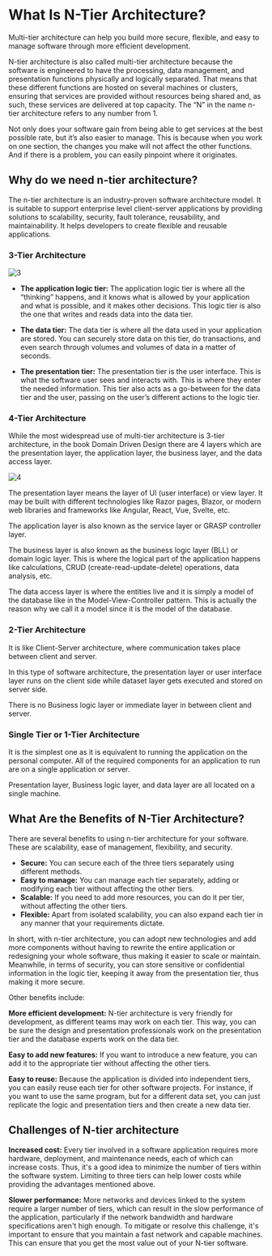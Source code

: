 # What Is N-Tier Architecture?
Multi-tier architecture can help you build more secure, flexible, and easy to manage software through more efficient development.

N-tier architecture is also called multi-tier architecture because the software is engineered to have the processing, data management, and presentation functions physically and logically separated.  That means that these different functions are hosted on several machines or clusters, ensuring that services are provided without resources being shared and, as such, these services are delivered at top capacity. The “N” in the name n-tier architecture refers to any number from 1.

Not only does your software gain from being able to get services at the best possible rate, but it’s also easier to manage. This is because when you work on one section, the changes you make will not affect the other functions.  And if there is a problem, you can easily pinpoint where it originates.


## Why do we need n-tier architecture?

The n-tier architecture is an industry-proven software architecture model. It is suitable to support enterprise level client-server applications by providing solutions to scalability, security, fault tolerance, reusability, and maintainability. It helps developers to create flexible and reusable applications.

### 3-Tier Architecture

![3](https://user-images.githubusercontent.com/103368662/212729207-15be9bd5-705e-4772-ad0a-49e088150750.png)

- **The application logic tier:** The application logic tier is where all the “thinking” happens, and it knows what is allowed by your application and what is possible, and it makes other decisions.  This logic tier is also the one that writes and reads data into the data tier.

- **The data tier:** The data tier is where all the data used in your application are stored.  You can securely store data on this tier, do transactions, and even search through volumes and volumes of data in a matter of seconds.

- **The presentation tier:** The presentation tier is the user interface.  This is what the software user sees and interacts with. This is where they enter the needed information.  This tier also acts as a go-between for the data tier and the user, passing on the user’s different actions to the logic tier.

### 4-Tier Architecture

While the most widespread use of multi-tier architecture is 3-tier architecture, in the book Domain Driven Design there are 4 layers which are the presentation layer, the application layer, the business layer, and the data access layer.

![4](https://user-images.githubusercontent.com/103368662/212729874-de3575c0-2168-46f1-8150-6f3e099ea47c.png)

The presentation layer means the layer of UI (user interface) or view layer. It may be built with different technologies like Razor pages, Blazor, or modern web libraries and frameworks like Angular, React, Vue, Svelte, etc.

The application layer is also known as the service layer or GRASP controller layer.

The business layer is also known as the business logic layer (BLL) or domain logic layer. This is where the logical part of the application happens like calculations, CRUD (create-read-update-delete) operations, data analysis, etc.

The data access layer is where the entities live and it is simply a model of the database like in the Model-View-Controller pattern. This is actually the reason why we call it a model since it is the model of the database.

### 2-Tier Architecture

It is like Client-Server architecture, where communication takes place between client and server.

In this type of software architecture, the presentation layer or user interface layer runs on the client side while dataset layer gets executed and stored on server side.

There is no Business logic layer or immediate layer in between client and server.

### Single Tier or 1-Tier Architecture

It is the simplest one as it is equivalent to running the application on the personal computer. All of the required components for an application to run are on a single application or server.

Presentation layer, Business logic layer, and data layer are all located on a single machine.

## What Are the Benefits of N-Tier Architecture?

There are several benefits to using n-tier architecture for your software.  These are scalability, ease of management, flexibility, and security.

- **Secure:** You can secure each of the three tiers separately using different methods.
- **Easy to manage:** You can manage each tier separately, adding or modifying each tier without affecting the other tiers.
- **Scalable:** If you need to add more resources, you can do it per tier, without affecting the other tiers.
- **Flexible:** Apart from isolated scalability, you can also expand each tier in any manner that your requirements dictate.

In short, with n-tier architecture, you can adopt new technologies and add more components without having to rewrite the entire application or redesigning your whole software, thus making it easier to scale or maintain. Meanwhile, in terms of security, you can store sensitive or confidential information in the logic tier, keeping it away from the presentation tier, thus making it more secure.

Other benefits include:

**More efficient development:** N-tier architecture is very friendly for development, as different teams may work on each tier.  This way, you can be sure the design and presentation professionals work on the presentation tier and the database experts work on the data tier.

**Easy to add new features:** If you want to introduce a new feature, you can add it to the appropriate tier without affecting the other tiers.

**Easy to reuse:** Because the application is divided into independent tiers, you can easily reuse each tier for other software projects.  For instance, if you want to use the same program, but for a different data set, you can just replicate the logic and presentation tiers and then create a new data tier.

## Challenges of N-tier architecture

**Increased cost:**
Every tier involved in a software application requires more hardware, deployment, and maintenance needs, each of which can increase costs. Thus, it's a good idea to minimize the number of tiers within the software system. Limiting to three tiers can help lower costs while providing the advantages mentioned above.

**Slower performance:**
More networks and devices linked to the system require a larger number of tiers, which can result in the slow performance of the application, particularly if the network bandwidth and hardware specifications aren't high enough. To mitigate or resolve this challenge, it's important to ensure that you maintain a fast network and capable machines. This can ensure that you get the most value out of your N-tier software.
